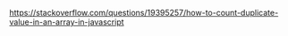 https://stackoverflow.com/questions/19395257/how-to-count-duplicate-value-in-an-array-in-javascript

